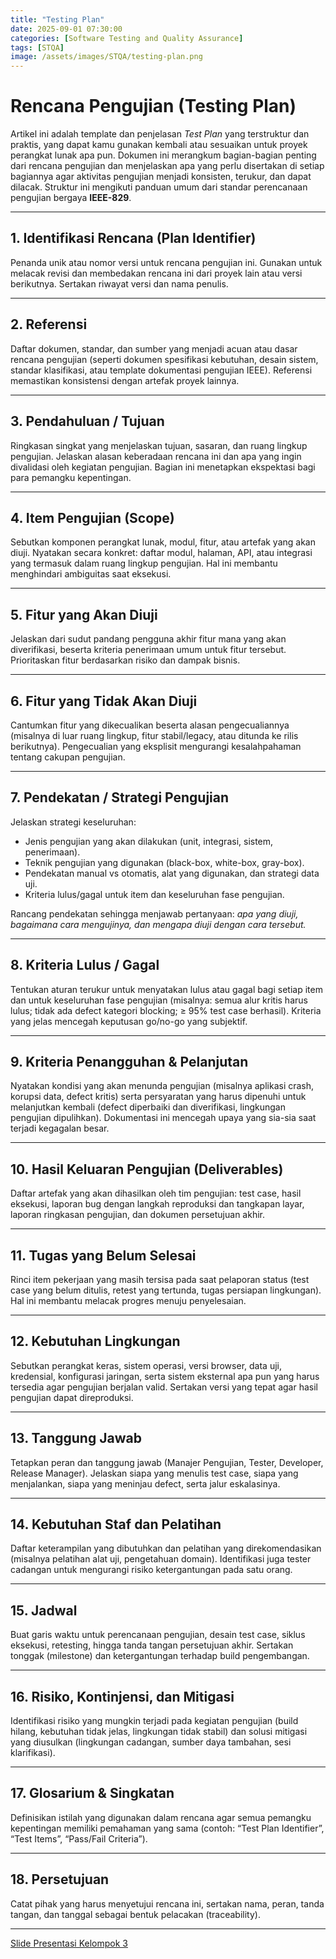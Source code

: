 ```yaml
---
title: "Testing Plan"
date: 2025-09-01 07:30:00
categories: [Software Testing and Quality Assurance]
tags: [STQA]
image: /assets/images/STQA/testing-plan.png
---
```


# Rencana Pengujian (Testing Plan)

Artikel ini adalah template dan penjelasan *Test Plan* yang terstruktur dan praktis, yang dapat kamu gunakan kembali atau sesuaikan untuk proyek perangkat lunak apa pun. Dokumen ini merangkum bagian-bagian penting dari rencana pengujian dan menjelaskan apa yang perlu disertakan di setiap bagiannya agar aktivitas pengujian menjadi konsisten, terukur, dan dapat dilacak. Struktur ini mengikuti panduan umum dari standar perencanaan pengujian bergaya **IEEE-829**.

---

## 1. Identifikasi Rencana (Plan Identifier)
Penanda unik atau nomor versi untuk rencana pengujian ini. Gunakan untuk melacak revisi dan membedakan rencana ini dari proyek lain atau versi berikutnya. Sertakan riwayat versi dan nama penulis.

---

## 2. Referensi
Daftar dokumen, standar, dan sumber yang menjadi acuan atau dasar rencana pengujian (seperti dokumen spesifikasi kebutuhan, desain sistem, standar klasifikasi, atau template dokumentasi pengujian IEEE). Referensi memastikan konsistensi dengan artefak proyek lainnya.

---

## 3. Pendahuluan / Tujuan
Ringkasan singkat yang menjelaskan tujuan, sasaran, dan ruang lingkup pengujian. Jelaskan alasan keberadaan rencana ini dan apa yang ingin divalidasi oleh kegiatan pengujian. Bagian ini menetapkan ekspektasi bagi para pemangku kepentingan.

---

## 4. Item Pengujian (Scope)
Sebutkan komponen perangkat lunak, modul, fitur, atau artefak yang akan diuji. Nyatakan secara konkret: daftar modul, halaman, API, atau integrasi yang termasuk dalam ruang lingkup pengujian. Hal ini membantu menghindari ambiguitas saat eksekusi.

---

## 5. Fitur yang Akan Diuji
Jelaskan dari sudut pandang pengguna akhir fitur mana yang akan diverifikasi, beserta kriteria penerimaan umum untuk fitur tersebut. Prioritaskan fitur berdasarkan risiko dan dampak bisnis.

---

## 6. Fitur yang Tidak Akan Diuji
Cantumkan fitur yang dikecualikan beserta alasan pengecualiannya (misalnya di luar ruang lingkup, fitur stabil/legacy, atau ditunda ke rilis berikutnya). Pengecualian yang eksplisit mengurangi kesalahpahaman tentang cakupan pengujian.

---

## 7. Pendekatan / Strategi Pengujian
Jelaskan strategi keseluruhan:
- Jenis pengujian yang akan dilakukan (unit, integrasi, sistem, penerimaan).  
- Teknik pengujian yang digunakan (black-box, white-box, gray-box).  
- Pendekatan manual vs otomatis, alat yang digunakan, dan strategi data uji.  
- Kriteria lulus/gagal untuk item dan keseluruhan fase pengujian.  

Rancang pendekatan sehingga menjawab pertanyaan: *apa yang diuji, bagaimana cara mengujinya, dan mengapa diuji dengan cara tersebut.*

---

## 8. Kriteria Lulus / Gagal
Tentukan aturan terukur untuk menyatakan lulus atau gagal bagi setiap item dan untuk keseluruhan fase pengujian (misalnya: semua alur kritis harus lulus; tidak ada defect kategori blocking; ≥ 95% test case berhasil). Kriteria yang jelas mencegah keputusan go/no-go yang subjektif.

---

## 9. Kriteria Penangguhan & Pelanjutan
Nyatakan kondisi yang akan menunda pengujian (misalnya aplikasi crash, korupsi data, defect kritis) serta persyaratan yang harus dipenuhi untuk melanjutkan kembali (defect diperbaiki dan diverifikasi, lingkungan pengujian dipulihkan). Dokumentasi ini mencegah upaya yang sia-sia saat terjadi kegagalan besar.

---

## 10. Hasil Keluaran Pengujian (Deliverables)
Daftar artefak yang akan dihasilkan oleh tim pengujian: test case, hasil eksekusi, laporan bug dengan langkah reproduksi dan tangkapan layar, laporan ringkasan pengujian, dan dokumen persetujuan akhir.

---

## 11. Tugas yang Belum Selesai
Rinci item pekerjaan yang masih tersisa pada saat pelaporan status (test case yang belum ditulis, retest yang tertunda, tugas persiapan lingkungan). Hal ini membantu melacak progres menuju penyelesaian.

---

## 12. Kebutuhan Lingkungan
Sebutkan perangkat keras, sistem operasi, versi browser, data uji, kredensial, konfigurasi jaringan, serta sistem eksternal apa pun yang harus tersedia agar pengujian berjalan valid. Sertakan versi yang tepat agar hasil pengujian dapat direproduksi.

---

## 13. Tanggung Jawab
Tetapkan peran dan tanggung jawab (Manajer Pengujian, Tester, Developer, Release Manager). Jelaskan siapa yang menulis test case, siapa yang menjalankan, siapa yang meninjau defect, serta jalur eskalasinya.

---

## 14. Kebutuhan Staf dan Pelatihan
Daftar keterampilan yang dibutuhkan dan pelatihan yang direkomendasikan (misalnya pelatihan alat uji, pengetahuan domain). Identifikasi juga tester cadangan untuk mengurangi risiko ketergantungan pada satu orang.

---

## 15. Jadwal
Buat garis waktu untuk perencanaan pengujian, desain test case, siklus eksekusi, retesting, hingga tanda tangan persetujuan akhir. Sertakan tonggak (milestone) dan ketergantungan terhadap build pengembangan.

---

## 16. Risiko, Kontinjensi, dan Mitigasi
Identifikasi risiko yang mungkin terjadi pada kegiatan pengujian (build hilang, kebutuhan tidak jelas, lingkungan tidak stabil) dan solusi mitigasi yang diusulkan (lingkungan cadangan, sumber daya tambahan, sesi klarifikasi).

---

## 17. Glosarium & Singkatan
Definisikan istilah yang digunakan dalam rencana agar semua pemangku kepentingan memiliki pemahaman yang sama (contoh: “Test Plan Identifier”, “Test Items”, “Pass/Fail Criteria”).

---

## 18. Persetujuan
Catat pihak yang harus menyetujui rencana ini, sertakan nama, peran, tanda tangan, dan tanggal sebagai bentuk pelacakan (traceability).

---

[Slide Presentasi Kelompok 3](https://drive.google.com/file/d/1Pjx6n08veg7o6P-4LjazQCGOx29xH-YS/view?usp=sharing)
